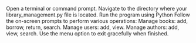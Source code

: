 Open a terminal or command prompt.
Navigate to the directory where your library_management.py file is located.
Run the program using Python
Follow the on-screen prompts to perform various operations:
Manage books: add, borrow, return, search.
Manage users: add, view.
Manage authors: add, view, search.
Use the menu option to exit gracefully when finished.
